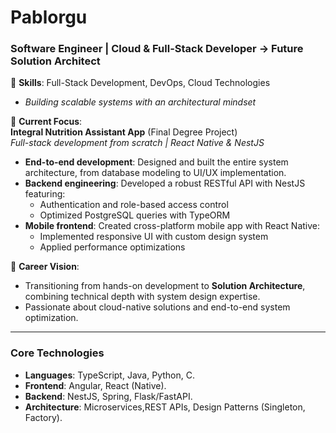 # Pablorgu
### Software Engineer | Cloud & Full-Stack Developer → Future Solution Architect  

🔧 **Skills**: Full-Stack Development, DevOps, Cloud Technologies  
   - *Building scalable systems with an architectural mindset*  

🚀 **Current Focus**:  
  **Integral Nutrition Assistant App** (Final Degree Project)  
*Full-stack development from scratch | React Native & NestJS*  

- **End-to-end development**: Designed and built the entire system architecture, from database modeling to UI/UX implementation.  
- **Backend engineering**: Developed a robust RESTful API with NestJS featuring:  
  - Authentication and role-based access control  
  - Optimized PostgreSQL queries with TypeORM
- **Mobile frontend**: Created cross-platform mobile app with React Native:  
  - Implemented responsive UI with custom design system  
  - Applied performance optimizations
  
📌 **Career Vision**:  
- Transitioning from hands-on development to **Solution Architecture**, combining technical depth with system design expertise.  
- Passionate about cloud-native solutions and end-to-end system optimization.  

---

### **Core Technologies**  
- **Languages**: TypeScript, Java, Python, C.
- **Frontend**:  Angular, React (Native).
- **Backend**: NestJS, Spring, Flask/FastAPI.
- **Architecture**: Microservices,REST APIs, Design Patterns (Singleton, Factory). 
